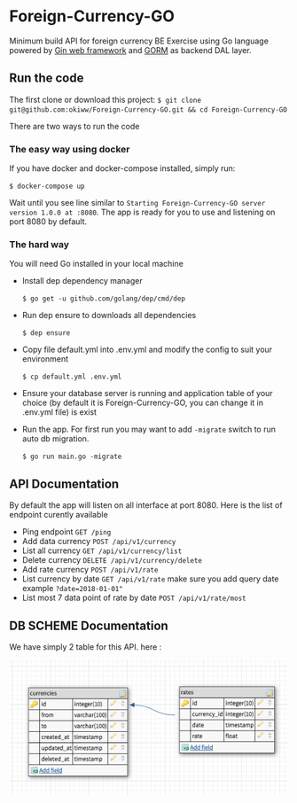 # Foreign-Currency-GO
Minimum build API for foreign currency BE Exercise using Go language powered by [Gin web framework](https://github.com/gin-gonic/gin) and [GORM](https://github.com/jinzhu/gorm) as backend DAL layer.

## Run the code

The first clone or download this project:
`$ git clone git@github.com:okiww/Foreign-Currency-GO.git && cd Foreign-Currency-GO`

There are two ways to run the code
### The easy way using docker

If you have docker and docker-compose installed, simply run:

`$ docker-compose up`

Wait until you see line similar to `Starting Foreign-Currency-GO server version 1.0.0 at :8080`. The app is ready for you to use and listening on port 8080 by default.

### The hard way

You will need Go installed in your local machine

* Install dep dependency manager

  `$ go get -u github.com/golang/dep/cmd/dep`

* Run dep ensure to downloads all dependencies

  `$ dep ensure`

* Copy file default.yml into .env.yml and modify the config to suit your environment

  `$ cp default.yml .env.yml`

* Ensure your database server is running and application table of your choice (by default it is Foreign-Currency-GO, you can change it in .env.yml file) is exist

* Run the app. For first run you may want to add `-migrate` switch to run auto db migration.

  `$ go run main.go -migrate`

## API Documentation

By default the app will listen on all interface at port 8080. Here is the list of endpoint curently available

* Ping endpoint `GET /ping`
* Add data currency `POST /api/v1/currency`
* List all currency `GET /api/v1/currency/list`
* Delete currency  `DELETE /api/v1/currency/delete`
* Add rate currency `POST /api/v1/rate`
* List currency by date `GET /api/v1/rate` make sure you add query date example `?date=2018-01-01"`
* List most 7 data point of rate by date `POST /api/v1/rate/most`

## DB SCHEME Documentation

We have simply 2 table for this API. here :

![alt text](https://github.com/okiww/Foreign-Currency-GO/blob/master/db_scheme.png)